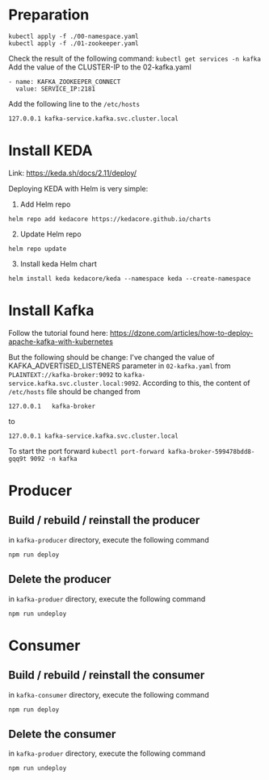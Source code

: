 # Preparation

```
kubectl apply -f ./00-namespace.yaml
kubectl apply -f ./01-zookeeper.yaml
```

Check the result of the following command: `kubectl get services -n kafka`
Add the value of the CLUSTER-IP to the 02-kafka.yaml

```
- name: KAFKA_ZOOKEEPER_CONNECT
  value: SERVICE_IP:2181
``` 

Add the following line to the `/etc/hosts`

```
127.0.0.1 kafka-service.kafka.svc.cluster.local
```



# Install KEDA

Link: https://keda.sh/docs/2.11/deploy/

Deploying KEDA with Helm is very simple:

1. Add Helm repo

```
helm repo add kedacore https://kedacore.github.io/charts
```

2. Update Helm repo

```
helm repo update
```

3. Install keda Helm chart

```
helm install keda kedacore/keda --namespace keda --create-namespace
```

# Install Kafka

Follow the tutorial found here: https://dzone.com/articles/how-to-deploy-apache-kafka-with-kubernetes

But the following should be change:
I've changed the value of KAFKA_ADVERTISED_LISTENERS parameter in `02-kafka.yaml` from `PLAINTEXT://kafka-broker:9092` to `kafka-service.kafka.svc.cluster.local:9092`.
According to this, the content of `/etc/hosts` file should be changed from 
```
127.0.0.1	kafka-broker
```
to
```
127.0.0.1 kafka-service.kafka.svc.cluster.local
```

To start the port forward
`kubectl port-forward kafka-broker-599478bdd8-gqq9t 9092 -n kafka`

# Producer
## Build / rebuild / reinstall the producer
in `kafka-producer` directory, execute the following command
```
npm run deploy
```
## Delete the producer
in `kafka-produer` directory, execute the following command
```
npm run undeploy
```

# Consumer
## Build / rebuild / reinstall the consumer
in `kafka-consumer` directory, execute the following command
```
npm run deploy
```
## Delete the consumer
in `kafka-produer` directory, execute the following command
```
npm run undeploy
```